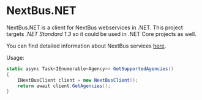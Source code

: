 # NextBus.NET

NextBus.NET is a client for NextBus webservices in .NET. This project targets _.NET Standard 1.3_ so it could be used in .NET Core projects as well.

You can find detailed information about NextBus services [here](http://www.nextbus.com/xmlFeedDocs/NextBusXMLFeed.pdf).

Usage:

```c#
static async Task<IEnumerable<Agency>> GetSupportedAgencies()
{
    INextBusClient client = new NextBusClient();
    return await client.GetAgencies();
}
```
